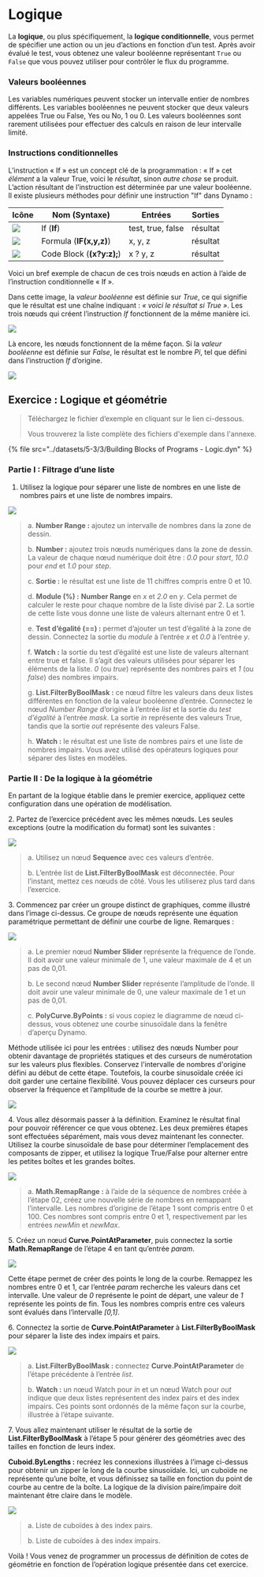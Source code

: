 # Logique

La **logique**, ou plus spécifiquement, la **logique conditionnelle**, vous permet de spécifier une action ou un jeu d’actions en fonction d’un test. Après avoir évalué le test, vous obtenez une valeur booléenne représentant `True` ou `False` que vous pouvez utiliser pour contrôler le flux du programme.

### Valeurs booléennes

Les variables numériques peuvent stocker un intervalle entier de nombres différents. Les variables booléennes ne peuvent stocker que deux valeurs appelées True ou False, Yes ou No, 1 ou 0. Les valeurs booléennes sont rarement utilisées pour effectuer des calculs en raison de leur intervalle limité.

### Instructions conditionnelles

L’instruction « If » est un concept clé de la programmation : « If » cet _élément_ a la valeur True, voici le _résultat_, sinon _autre chose_ se produit. L’action résultant de l’instruction est déterminée par une valeur booléenne. Il existe plusieurs méthodes pour définir une instruction "If" dans Dynamo :

| Icône                                            | Nom (Syntaxe)             | Entrées            | Sorties |
| ----------------------------------------------- | ------------------------- | ----------------- | ------- |
| ![](../images/5-3/3/If.jpg)         | If (**If**)               | test, true, false | résultat  |
| ![](../images/5-3/3/Formula.jpg)          | Formula (**IF(x,y,z)**)   | x, y, z           | résultat  |
| ![](../images/5-3/3/CodeBlock.jpg) | Code Block (**(x?y:z);**) | x ? y, z           | résultat  |

Voici un bref exemple de chacun de ces trois nœuds en action à l’aide de l’instruction conditionnelle « If ».

Dans cette image, la _valeur booléenne_ est définie sur _True_, ce qui signifie que le résultat est une chaîne indiquant : _« voici le résultat si True »_. Les trois nœuds qui créent l’instruction _If_ fonctionnent de la même manière ici.

![](../images/5-3/3/logic-conditionalstatements01false.jpg)

Là encore, les nœuds fonctionnent de la même façon. Si la _valeur booléenne_ est définie sur _False_, le résultat est le nombre _Pi_, tel que défini dans l’instruction _If_ d’origine.

![](../images/5-3/3/logic-conditionalstatements02true.jpg)

## Exercice : Logique et géométrie

> Téléchargez le fichier d’exemple en cliquant sur le lien ci-dessous.
>
> Vous trouverez la liste complète des fichiers d'exemple dans l'annexe.

{% file src="../datasets/5-3/3/Building Blocks of Programs - Logic.dyn" %}

### Partie I : Filtrage d’une liste

1. Utilisez la logique pour séparer une liste de nombres en une liste de nombres pairs et une liste de nombres impairs.

![](../images/5-3/3/logic-exercisepartI-01.jpg)

> a. **Number Range :** ajoutez un intervalle de nombres dans la zone de dessin.
>
> b. **Number :** ajoutez trois nœuds numériques dans la zone de dessin. La valeur de chaque nœud numérique doit être : _0.0_ pour _start_, _10.0_ pour _end_ et _1.0_ pour _step_.
>
> c. **Sortie :** le résultat est une liste de 11 chiffres compris entre 0 et 10.
>
> d. **Module (%) :** **Number Range** en _x_ et _2.0_ en _y_. Cela permet de calculer le reste pour chaque nombre de la liste divisé par 2. La sortie de cette liste vous donne une liste de valeurs alternant entre 0 et 1.
>
> e. **Test d’égalité (==) :** permet d’ajouter un test d’égalité à la zone de dessin. Connectez la sortie du _module_ à l’entrée _x_ et _0.0_ à l’entrée _y_.
>
> f. **Watch :** la sortie du test d’égalité est une liste de valeurs alternant entre true et false. Il s’agit des valeurs utilisées pour séparer les éléments de la liste. _0_ (ou _true_) représente des nombres pairs et _1_ (ou _false_) des nombres impairs.
>
> g. **List.FilterByBoolMask :** ce nœud filtre les valeurs dans deux listes différentes en fonction de la valeur booléenne d’entrée. Connectez le nœud _Number Range_ d’origine à l’entrée _list_ et la sortie du _test d’égalité_ à l’entrée _mask_. La sortie _in_ représente des valeurs True, tandis que la sortie _out_ représente des valeurs False.
>
> h. **Watch :** le résultat est une liste de nombres pairs et une liste de nombres impairs. Vous avez utilisé des opérateurs logiques pour séparer des listes en modèles.

### Partie II : De la logique à la géométrie

En partant de la logique établie dans le premier exercice, appliquez cette configuration dans une opération de modélisation.

2\. Partez de l’exercice précédent avec les mêmes nœuds. Les seules exceptions (outre la modification du format) sont les suivantes :

![](../images/5-3/3/logic-exercisepartII-01.jpg)

> a. Utilisez un nœud **Sequence** avec ces valeurs d’entrée.
>
> b. L’entrée list de **List.FilterByBoolMask** est déconnectée. Pour l’instant, mettez ces nœuds de côté. Vous les utiliserez plus tard dans l’exercice.

3\. Commencez par créer un groupe distinct de graphiques, comme illustré dans l’image ci-dessus. Ce groupe de nœuds représente une équation paramétrique permettant de définir une courbe de ligne. Remarques :

![](../images/5-3/3/logic-exercisepartII-02.jpg)

> a. Le premier nœud **Number Slider** représente la fréquence de l’onde. Il doit avoir une valeur minimale de 1, une valeur maximale de 4 et un pas de 0,01.
>
> b. Le second nœud **Number Slider** représente l’amplitude de l’onde. Il doit avoir une valeur minimale de 0, une valeur maximale de 1 et un pas de 0,01.
>
> c. **PolyCurve.ByPoints :** si vous copiez le diagramme de nœud ci-dessus, vous obtenez une courbe sinusoïdale dans la fenêtre d’aperçu Dynamo.

Méthode utilisée ici pour les entrées : utilisez des nœuds Number pour obtenir davantage de propriétés statiques et des curseurs de numérotation sur les valeurs plus flexibles. Conservez l'intervalle de nombres d'origine défini au début de cette étape. Toutefois, la courbe sinusoïdale créée ici doit garder une certaine flexibilité. Vous pouvez déplacer ces curseurs pour observer la fréquence et l’amplitude de la courbe se mettre à jour.

![](../images/5-3/3/logic-exercisepartII-03.gif)

4\. Vous allez désormais passer à la définition. Examinez le résultat final pour pouvoir référencer ce que vous obtenez. Les deux premières étapes sont effectuées séparément, mais vous devez maintenant les connecter. Utilisez la courbe sinusoïdale de base pour déterminer l’emplacement des composants de zipper, et utilisez la logique True/False pour alterner entre les petites boîtes et les grandes boîtes.

![](../images/5-3/3/logic-exercisepartII-04.jpg)

> a. **Math.RemapRange :** à l’aide de la séquence de nombres créée à l’étape 02, créez une nouvelle série de nombres en remappant l’intervalle. Les nombres d’origine de l’étape 1 sont compris entre 0 et 100. Ces nombres sont compris entre 0 et 1, respectivement par les entrées _newMin_ et _newMax_.

5\. Créez un nœud **Curve.PointAtParameter**, puis connectez la sortie **Math.RemapRange** de l’étape 4 en tant qu’entrée _param_.

![](../images/5-3/3/logic-exercisepartII-05.jpg)

Cette étape permet de créer des points le long de la courbe. Remappez les nombres entre 0 et 1, car l’entrée _param_ recherche les valeurs dans cet intervalle. Une valeur de _0_ représente le point de départ, une valeur de _1_ représente les points de fin. Tous les nombres compris entre ces valeurs sont évalués dans l’intervalle _[0,1]_.

6\. Connectez la sortie de **Curve.PointAtParameter** à **List.FilterByBoolMask** pour séparer la liste des index impairs et pairs.

![](../images/5-3/3/logic-exercisepartII-06.jpg)

> a. **List.FilterByBoolMask :** connectez **Curve.PointAtParameter** de l’étape précédente à l’entrée _list_.
>
> b. **Watch :** un nœud Watch pour _in_ et un nœud Watch pour _out_ indique que deux listes représentent des index pairs et des index impairs. Ces points sont ordonnés de la même façon sur la courbe, illustrée à l’étape suivante.

7\. Vous allez maintenant utiliser le résultat de la sortie de **List.FilterByBoolMask** à l’étape 5 pour générer des géométries avec des tailles en fonction de leurs index.

**Cuboid.ByLengths :** recréez les connexions illustrées à l’image ci-dessus pour obtenir un zipper le long de la courbe sinusoïdale. Ici, un cuboïde ne représente qu’une boîte, et vous définissez sa taille en fonction du point de courbe au centre de la boîte. La logique de la division paire/impaire doit maintenant être claire dans le modèle.

![](../images/5-3/3/logic-exercisepartII-07.jpg)

> a. Liste de cuboïdes à des index pairs.
>
> b. Liste de cuboïdes à des index impairs.

Voilà ! Vous venez de programmer un processus de définition de cotes de géométrie en fonction de l’opération logique présentée dans cet exercice.
